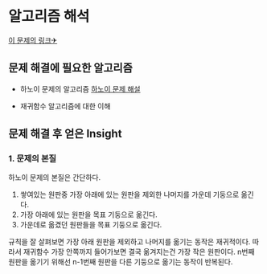 알고리즘 해석
============


[이 문제의 링크✈](https://www.acmicpc.net/problem/11729)




## 문제 해결에 필요한 알고리즘

* 하노이 문제의 알고리즘
[하노이 문제 해설](https://st-lab.tistory.com/96)

* 재귀함수 알고리즘에 대한 이해



## 문제 해결 후 얻은 Insight


### 1. 문제의 본질

하노이 문제의 본질은 간단하다.
  1. 쌓여있는 원판중 가장 아래에 있는 원판을 제외한 나머지를 가운데 기둥으로 옮긴다.
  2. 가장 아래에 있는 원판을 목표 기둥으로 옮긴다.
  3. 가운데로 옮겼던 원판들을 목표 기둥으로 옮긴다.
  
규칙을 잘 살펴보면 가장 아래 원판을 제외하고 나머지를 옮기는 동작은 재귀적이다.
따라서 재귀함수 가장 안쪽까지 들어가보면 결국 옮겨지는건 가장 작은 원판이다.
n번째 원판을 옮기기 위해선 n-1번째 원판을 다른 기둥으로 옮기는 동작이 반복된다. 

